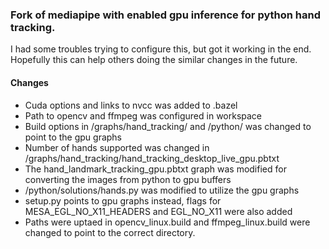 ### Fork of mediapipe with enabled gpu inference for python hand tracking.

I had some troubles trying to configure this, but got it working in the end. Hopefully this can help others doing the similar changes in the future.

#### Changes
- Cuda options and links to nvcc was added to .bazel
- Path to opencv and ffmpeg was configured in workspace
- Build options in /graphs/hand_tracking/ and /python/ was changed to point to the gpu graphs
- Number of hands supported was changed in /graphs/hand_tracking/hand_tracking_desktop_live_gpu.pbtxt
- The hand_landmark_tracking_gpu.pbtxt graph was modified for converting the images from python to gpu buffers
- /python/solutions/hands.py was modified to utilize the gpu graphs
- setup.py points to gpu graphs instead, flags for MESA_EGL_NO_X11_HEADERS and EGL_NO_X11 were also added 
- Paths were uptaed in opencv_linux.build and ffmpeg_linux.build were changed to point to the correct directory.
